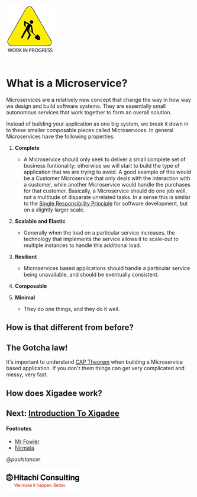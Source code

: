 ![Work In Progress](../../docs/smallWIP.jpg  "Sorry, I'm still working here")

# What is a Microservice?

Microservices are a relatively new concept that change the way in how way we design and build software systems. They are essentially small autonomous services that work together to form an overall solution.

Instead of building your application as one big system, we break it down in to these smaller composable pieces called Microservices. In general Microservices have the following properties:

1. **Complete**
	- A Microservice should only seek to deliver a small complete set of business funtionality; otherwise we will start to build the type of application that we are trying to avoid. 
	A good example of this would be a Customer Microservice that only deals with the interaction with a customer, while another Microservice would handle the purchases for that customer.
	Basically, a Microservice should do one job well, not a multitude of disparate unrelated tasks. In a sense this is similar to the [Single Responsibility Principle](https://en.wikipedia.org/wiki/Single_responsibility_principle) for software development, but on a slightly larger scale.
	
2. **Scalable and Elastic**
	- Generally when the load on a particular service increases, the technology that implements the service allows it to scale-out to multiple instances to handle this additional load.
	
3. **Resilient**
	- Microservices based applications should handle a particular service being unavailable, and should be eventually consistent.
4. **Composable**
5. **Minimal**
	- They do one things, and they do it well.


## How is that different from before?

## The Gotcha law!

It's important to understand [CAP Theorem](https://en.wikipedia.org/wiki/CAP_theorem) when building a Microservice based application. If you don't them things can get very complicated and messy, very fast. 

## How does Xigadee work?

## Next: [Introduction To Xigadee](Introduction.md)

#### Footnotes

 - [Mr Fowler](https://martinfowler.com/articles/microservices.html)
 - [Nirmata](http://www.nirmata.com/2015/02/microservices-five-architectural-constraints/)

_@paulstancer_

![Hitachi](../../docs/hitachi.png)
